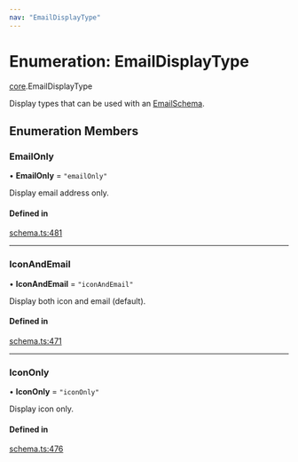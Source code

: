 ```yaml
---
nav: "EmailDisplayType"
---
```

# Enumeration: EmailDisplayType

[core](../modules/core.md).EmailDisplayType

Display types that can be used with an [EmailSchema](../interfaces/core.EmailSchema.md).

## Enumeration Members

### EmailOnly

• **EmailOnly** = ``"emailOnly"``

Display email address only.

#### Defined in

[schema.ts:481](https://github.com/coda/packs-sdk/blob/main/schema.ts#L481)

___

### IconAndEmail

• **IconAndEmail** = ``"iconAndEmail"``

Display both icon and email (default).

#### Defined in

[schema.ts:471](https://github.com/coda/packs-sdk/blob/main/schema.ts#L471)

___

### IconOnly

• **IconOnly** = ``"iconOnly"``

Display icon only.

#### Defined in

[schema.ts:476](https://github.com/coda/packs-sdk/blob/main/schema.ts#L476)
